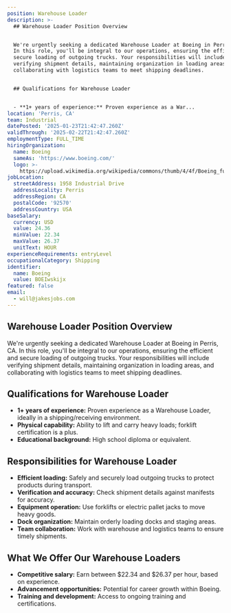 ```yaml
---
position: Warehouse Loader
description: >-
  ## Warehouse Loader Position Overview


  We're urgently seeking a dedicated Warehouse Loader at Boeing in Perris, CA.
  In this role, you'll be integral to our operations, ensuring the efficient and
  secure loading of outgoing trucks. Your responsibilities will include
  verifying shipment details, maintaining organization in loading areas, and
  collaborating with logistics teams to meet shipping deadlines.


  ## Qualifications for Warehouse Loader


  - **1+ years of experience:** Proven experience as a War...
location: 'Perris, CA'
team: Industrial
datePosted: '2025-01-23T21:42:47.260Z'
validThrough: '2025-02-22T21:42:47.260Z'
employmentType: FULL_TIME
hiringOrganization:
  name: Boeing
  sameAs: 'https://www.boeing.com/'
  logo: >-
    https://upload.wikimedia.org/wikipedia/commons/thumb/4/4f/Boeing_full_logo.svg/2560px-Boeing_full_logo.svg.png
jobLocation:
  streetAddress: 1958 Industrial Drive
  addressLocality: Perris
  addressRegion: CA
  postalCode: '92570'
  addressCountry: USA
baseSalary:
  currency: USD
  value: 24.36
  minValue: 22.34
  maxValue: 26.37
  unitText: HOUR
experienceRequirements: entryLevel
occupationalCategory: Shipping
identifier:
  name: Boeing
  value: BOEIwskijx
featured: false
email:
  - will@jakesjobs.com
---
```




## Warehouse Loader Position Overview

We're urgently seeking a dedicated Warehouse Loader at Boeing in Perris, CA. In this role, you'll be integral to our operations, ensuring the efficient and secure loading of outgoing trucks. Your responsibilities will include verifying shipment details, maintaining organization in loading areas, and collaborating with logistics teams to meet shipping deadlines.

## Qualifications for Warehouse Loader

- **1+ years of experience:** Proven experience as a Warehouse Loader, ideally in a shipping/receiving environment.
- **Physical capability:** Ability to lift and carry heavy loads; forklift certification is a plus.
- **Educational background:** High school diploma or equivalent.

## Responsibilities for Warehouse Loader

- **Efficient loading:** Safely and securely load outgoing trucks to protect products during transport.
- **Verification and accuracy:** Check shipment details against manifests for accuracy.
- **Equipment operation:** Use forklifts or electric pallet jacks to move heavy goods.
- **Dock organization:** Maintain orderly loading docks and staging areas.
- **Team collaboration:** Work with warehouse and logistics teams to ensure timely shipments.

## What We Offer Our Warehouse Loaders

- **Competitive salary:** Earn between $22.34 and $26.37 per hour, based on experience.
- **Advancement opportunities:** Potential for career growth within Boeing.
- **Training and development:** Access to ongoing training and certifications.
